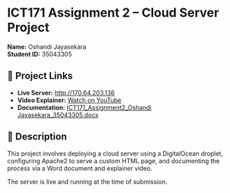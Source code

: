 # ICT171 Assignment 2 – Cloud Server Project

**Name:** Oshandi Jayasekara  
**Student ID:** 35043305

## 🔗 Project Links
- **Live Server:** http://170.64.203.136  
- **Video Explainer:** [Watch on YouTube](https://youtu.be/79b7hqtdmAI)  
- **Documentation:** [ICT171_Assignment2_Oshandi Jayasekara_35043305.docx](./ICT171_Assignment2_Oshandi%20Jayasekara_35043305.docx)

## 📄 Description
This project involves deploying a cloud server using a DigitalOcean droplet, configuring Apache2 to serve a custom HTML page, and documenting the process via a Word document and explainer video.

The server is live and running at the time of submission.
